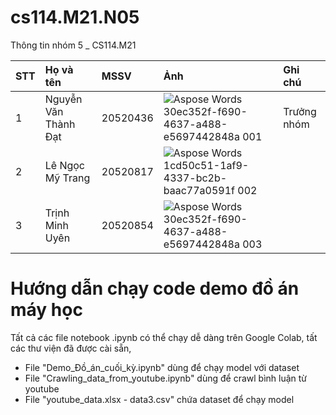 # cs114.M21.N05
Thông tin nhóm 5 \_ CS114.M21

|**STT**|**Họ và tên**|**MSSV**|**Ảnh**|**Ghi chú**|
| :- | :- | :- | :- | :- |
|1|Nguyễn Văn Thành Đạt|20520436|![Aspose Words 30ec352f-f690-4637-a488-e5697442848a 001](https://user-images.githubusercontent.com/83054719/161460704-447684f5-1d16-4c34-b253-2582d596ce6a.jpeg)|Trưởng nhóm|
|2|Lê Ngọc Mỹ Trang|20520817|![Aspose Words 1cd50c51-1af9-4337-bc2b-baac77a0591f 002](https://user-images.githubusercontent.com/83054719/161479359-467a7fd0-3903-4081-9ed6-22798498c58a.jpeg)|
|3|Trịnh Minh Uyên|20520854|![Aspose Words 30ec352f-f690-4637-a488-e5697442848a 003](https://user-images.githubusercontent.com/83054719/161460726-7dc16566-9318-408c-8c1e-5e2406de67f2.jpeg)|

# Hướng dẫn chạy code demo đồ án máy học
Tất cả các file notebook .ipynb có thể chạy dễ dàng trên Google Colab, tất các thư viện đã được cài sẵn, 
- File "Demo_Đồ_án_cuối_kỳ.ipynb" dùng để chạy model với dataset
- File "Crawling_data_from_youtube.ipynb" dùng để crawl bình luận từ youtube
- File "youtube_data.xlsx - data3.csv" chứa dataset để chạy model 

